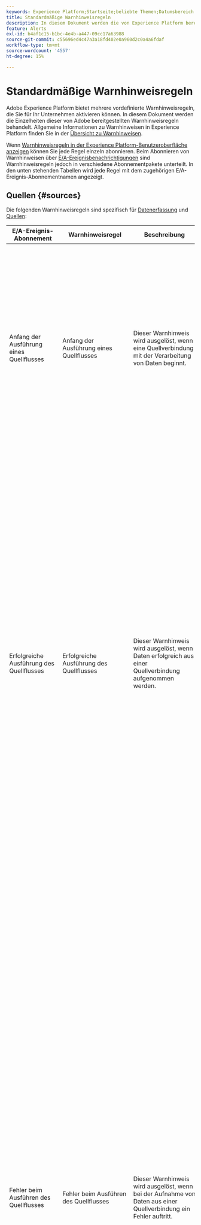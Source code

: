```yaml
---
keywords: Experience Platform;Startseite;beliebte Themen;Datumsbereich
title: Standardmäßige Warnhinweisregeln
description: In diesem Dokument werden die von Experience Platform bereitgestellten vordefinierten Warnhinweisregeln behandelt.
feature: Alerts
exl-id: b4af1c15-b1bc-4e4b-a447-09cc17a63988
source-git-commit: c55696ed4c47a3a18fd402e0a960d2c0a4a6fdaf
workflow-type: tm+mt
source-wordcount: '4557'
ht-degree: 15%

---
```


# Standardmäßige Warnhinweisregeln

Adobe Experience Platform bietet mehrere vordefinierte Warnhinweisregeln, die Sie für Ihr Unternehmen aktivieren können. In diesem Dokument werden die Einzelheiten dieser von Adobe bereitgestellten Warnhinweisregeln behandelt. Allgemeine Informationen zu Warnhinweisen in Experience Platform finden Sie in der [Übersicht zu Warnhinweisen](./overview.md).

Wenn [Warnhinweisregeln in der Experience Platform-Benutzeroberfläche anzeigen](./ui.md) können Sie jede Regel einzeln abonnieren. Beim Abonnieren von Warnhinweisen über [E/A-Ereignisbenachrichtigungen](./subscribe.md) sind Warnhinweisregeln jedoch in verschiedene Abonnementpakete unterteilt. In den unten stehenden Tabellen wird jede Regel mit dem zugehörigen E/A-Ereignis-Abonnementnamen angezeigt.

## Quellen {#sources}

Die folgenden Warnhinweisregeln sind spezifisch für [Datenerfassung](../../ingestion/home.md) und [Quellen](../../sources/home.md):

| E/A-Ereignis-Abonnement | Warnhinweisregel | Beschreibung | Schema-Payload |
| --- | --- | --- | --- |
| Anfang der Ausführung eines Quellflusses | Anfang der Ausführung eines Quellflusses | Dieser Warnhinweis wird ausgelöst, wenn eine Quellverbindung mit der Verarbeitung von Daten beginnt. | <pre>{<br>   „ID“: „66643b20-dc76-4b04-bacf-93bee162683c“,<br>   „createdAt“: 1693339079768,<br>   „updatedAt“: 1693339079768,<br>   „createdBy“: &quot;acme@AdobeID&quot;,<br>   „updatedBy“: &quot;acme@AdobeID&quot;,<br>   „createdClient“: „acme_client“,<br>   „updatedClient“: „acme_client“,<br>   „sandboxId“: „1bd86660-c5da-11e9-93d4-6d5fc3a66a8e“,<br>   „sandboxName“: „dev“,<br>   „imsOrgId“: &quot;5C1328435BF324E90A49402A@AdobeOrg&quot;,<br>   „flowId“: „dbc5c132-bc2a-4625-85c1-32bc2a262558“,<br>   „providerRefId“: „M-05222685-e2b7-4367-a5a2-db4d7acda43d-incremental-0:2d304546-3817-42a6-b836-1a85fee51987&quot;,<br>   „eTag“: &quot;\„0e0158eb-0000-0d00-0000-64ee4dc70000\&quot;&quot;,<br>   „Metriken“: {<br>      „statusSummary“: {<br>         „status“: „inProgress“<br>      }<br>   },<br>   „Aktivitäten“: [],<br>   „flowName“: „Verkaufsplan- weekly_plan.csv“<br>   „alertName“: „Start der Quellenflussausführung“<br>}</pre> |
| Erfolgreiche Ausführung des Quellflusses | Erfolgreiche Ausführung des Quellflusses | Dieser Warnhinweis wird ausgelöst, wenn Daten erfolgreich aus einer Quellverbindung aufgenommen werden. | <pre>{<br>   „id“: „e3b63e78-b9fb-4e58-bac6-b7497e7bde04“,<br>   „createdAt“: 1694474662038,<br>   „updatedAt“: 1694474985756,<br>   „createdBy“: &quot;acme@AdobeID&quot;,<br>   „updatedBy“: &quot;acme@AdobeID&quot;,<br>   „createdClient“: „acme_client“,<br>   „updatedClient“: „acme_client“,<br>   „sandboxId“: „1bd86660-c5da-11e9-93d4-6d5fc3a66a8e“,<br>   „sandboxName“: „mlb-enable“,<br>   „imsOrgId“: &quot;5C1328435BF324E90A49402A@AdobeOrg&quot;,<br>   „flowId“: „dbc5c132-bc2a-4625-85c1-32bc2a262558“,<br>   „providerRefId“: „M-cd9b4bbc-c1c6-4630-859e-49776afb483b-incremental-0:10f1f4bb-47cd-4093-a9af-95920cc11264&quot;,<br>   „eTag“: &quot;\„760000d9-0000-0200-0000-64ffa2e90000\&quot;&quot;<br>   „Metriken“: {<br>      „durationSummary“: {<br>         „startedAtUTC“: 1694474649498,<br>         „completedAtUTC“: 1694474676869<br>      },<br>      „sizeSummary“: {<br>         „inputBytes“: 0<br>      },<br>      „recordSummary“: {<br>         „inputRecordCount“: 0<br>      },<br>      „statusSummary“: {<br>         „status“: „success“<br>      }<br>   },<br>   „Aktivitäten“: [{<br>      „ID“: „4F008A00-3A04-11EB-ADC1-0242AC120002“,<br>      „name“: „Maria DB Copy Activity“,<br>      „updatedAtUTC“: 0,<br>      „durationSummary“: {<br>         „startedAtUTC“: 1694474649498,<br>         „completedAtUTC“: 1694474676869<br>      },<br>      „latencySummary“: {},<br>      „sizeSummary“: {<br>         „inputBytes“: 0<br>      },<br>      „recordSummary“: {<br>         „inputRecordCount“: 0<br>      },<br>      „fileSummary“: {},<br>      „statusSummary“: {<br>         „status“: „success“,<br>         „Erweiterungen“: {}<br>      }<br>   }],<br>   „flowName“: „Mitarbeiter - Stolz Maria DB“<br>}</pre> |
| Fehler beim Ausführen des Quellflusses | Fehler beim Ausführen des Quellflusses | Dieser Warnhinweis wird ausgelöst, wenn bei der Aufnahme von Daten aus einer Quellverbindung ein Fehler auftritt. | <pre>{<br>   „id“: „f0b809c5-603d-4d6e-9600-977cb2e277b4“,<br>   „createdAt“: 1693538438769,<br>   „updatedAt“: 1693539887893,<br>   „createdBy“: &quot;acme@AdobeID&quot;,<br>   „updatedBy“: &quot;acme@AdobeID&quot;,<br>   „createdClient“: „acme_client“,<br>   „updatedClient“: „acme_client“,<br>   „sandboxId“: „1bd86660-c5da-11e9-93d4-6d5fc3a66a8e“,<br>   „sandboxName“: „dev“,<br>   „imsOrgId“: &quot;5C1328435BF324E90A49402A@AdobeOrg&quot;,<br>   „flowId“: „dbc5c132-bc2a-4625-85c1-32bc2a262558“,<br>   „providerRefId“: „M-c0cb4b5b-367f-4946-a6cc-f7ccfe005b89-incremental-0:911c77de-7d0c-4d10-a3cb-26020efd1171&quot;,<br>   „eTag“: &quot;\„56010101-0000-1b00-0000-64f15e2f0000\&quot;&quot;<br>   „Metriken“: {<br>      „durationSummary“: {<br>         „startedAtUTC“: 1693538422921,<br>         „completedAtUTC“: 1693539869854<br>      },<br>      „recordSummary“: {<br>         „failedInfo“: [{<br>            „Code“: „2200“,<br>            „Nachricht“: „Ein Verbindungsversuch ist fehlgeschlagen, weil der verbundene Teilnehmer nach einer bestimmten Zeit nicht richtig reagierte, oder die Herstellung der Verbindung ist fehlgeschlagen, weil der verbundene Host nicht reagierte“<br>            }]<br>      },<br>      „statusSummary“: {<br>         „status“: „failed“,<br>         „errors“: [{<br>            „code“: „CONNECTOR-1001-500“,<br>            „message“: „Fehler beim Kopieren der Daten aus Source.“<br>         }],<br>         „activityRefs“: [„4f008a00-3a04-11eb-adc1-0242ac120002“]<br>      }<br>   },<br>   „Aktivitäten“: [{<br>      „ID“: „4F008A00-3A04-11EB-ADC1-0242AC120002“,<br>      „name“: „SFTP-Kopieraktivität“,<br>      „updatedAtUTC“: 0,<br>      „durationSummary“: {<br>         „startedAtUTC“: 1693538422921,<br>         „completedAtUTC“: 1693539869854<br>      },<br>      „latencySummary“: {},<br>      „sizeSummary“: {},<br>      „recordSummary“: {<br>         „failedInfo“: [{<br>            „Code“: „2200“,<br>            „Nachricht“: „Ein Verbindungsversuch ist fehlgeschlagen, weil der verbundene Teilnehmer nach einer bestimmten Zeit nicht richtig reagierte, oder die Herstellung der Verbindung ist fehlgeschlagen, weil der verbundene Host nicht reagierte“<br>         }]<br>      },<br>      „fileSummary“: {},<br>      „statusSummary“: {<br>         „status“: „failed“,<br>         „errors“: [{<br>            „code“: „CONNECTOR-1001-500“,<br>            „message“: „Fehler beim Kopieren der Daten aus Source&quot;<br>         }],<br>         „Erweiterungen“: {<br>            „errorDetail“: „ErrorCode=SftpNetworkIssue,&#39;Type=Microsoft.DataTransfer.Common.Shared.HybridDeliveryException,Message=Netzwerkanfrage beim Herstellen einer Verbindung mit dem SFTP-Server &#39;13.55.109.14&#39;, SocketErrorCode: &#39;TimedOut&#39;.,Source=Microsoft.DataTransfer.ClientLibrary.SftpConnector,&#39;&#39;Type=System.Net.Sockets.SocketException,Message=Ein Verbindungsversuch ist fehlgeschlagen, weil die verbundene Partei nach einer bestimmten Zeit nicht ordnungsgemäß reagiert hat, oder die hergestellte Verbindung ist fehlgeschlagen, weil der verbundene Host nicht response,Source=Renci.SSHnet,&#39;&quot;,<br>            „errors“: [{<br>               „Code“: „2200“,<br>               „Nachricht“: „Ein Verbindungsversuch ist fehlgeschlagen, weil der verbundene Teilnehmer nach einer bestimmten Zeit nicht richtig reagierte, oder die Herstellung der Verbindung ist fehlgeschlagen, weil der verbundene Host nicht reagierte“<br>            }]<br>         }<br>      }<br>   }],<br>   „flowName“: „Datenfluss - wx_medallia_export_combined.csv“<br>}</pre> |
| Verzögerung bei Flussausführung an der Quelle | Aufnahmeverzögerung | Dieser Warnhinweis wird ausgelöst, wenn die Verarbeitung eines Batch-Erfassungsablaufs länger als 150 Minuten dauert.<br><br>**HINWEIS:** Die Auswertung des Warnhinweises wird nach 10 Stunden beendet, auch wenn das Problem noch besteht. | <pre>{<br>   „id“: „c21ddbcc-cec2-4a63-9ddb-cccec2fa6360“,<br>   „status“: „FIRING“,<br>   „name“: „sources_flow_run_delay_e2e_va7_prod“,<br>   „message“: „Ausgelöst : von imsOrg - Verzögerungen bei der Ausführung von Quellflüssen2 Observability_e2e_test über 150 Minuten. Der aktuelle Wert ist 1 Minuten.“,<br>   „createdAt“: „2023-09-01T04:27:44.922Z“,<br>   „Schweregrad“: „Hoch“,<br>   „imsOrgId“: &quot;5C1328435BF324E90A49402A@AdobeOrg&quot;,<br>   „sandboxName“: „observability-01“,<br>   „sandboxId“: „1bd86660-c5da-11e9-93d4-6d5fc3a66a8e“,<br>   „value“: „1“,<br>   „url“: &quot;https://experience.adobe.com/#/@9C991D2E622D76190A495E39@AdobeOrg/sname:observability-01/platform/source/dataflows/de887077-5cf6-425f-9472-257168ad3c97/activity/test-f9d2a873-28c7-402d-891a-3f19dd6b4ad7“,<br>   „flowId“: „dbc5c132-bc2a-4625-85c1-32bc2a262558“,<br>   „flowRunId“: „test-f9d2a873-28c7-402d-891a-3f19dd6b4ad7“,<br>   header“: {<br>      „_adobeio“: {<br>         „imsOrgId“: &quot;5C1328435BF324E90A49402A@AdobeOrg&quot;,<br>         „providerMetadata“: „aep_observability_catalog_events“,<br>         „eventCode“: „source_flow_run_error“<br>      }<br>   }<br>}</pre> |
| Fehlerrate bei der Quellaufnahme überschritten | Aufnahmefehler | Dieser Warnhinweis wird Trigger, wenn das Verhältnis zwischen fehlgeschlagenen und allen Datensätzen einen Schwellenwert von 0,5 % überschreitet.<br><br>**HINWEIS:** Dieser Warnhinweis unterstützt sowohl die Batch- als auch die Streaming-Quellaufnahme. | <pre>{<br>   „ID“: „B391018E-ECCC-4906-9101-8ECCCB906A9“,<br>   „status“: „INACTIVE“,<br>   „name“: „sources_ingestion_error_rate_exceeded“,<br>   „Nachricht“: „Gelöst: Fehlerrate bei der Quellaufnahme überschritten ist über 1 %. Der aktuelle Wert beträgt 2 %.“,<br>   „createdAt“: „2023-09-01T00:46:54.661Z“,<br>   „resolvedAt“: „2023-09-01T04:31:54.661Z“,<br>   „Schweregrad“: „Hoch“,<br>   „imsOrgId“: &quot;5C1328435BF324E90A49402A@AdobeOrg&quot;,<br>   „sandboxName“: „prod“,<br>   „sandboxId“: „1bd86660-c5da-11e9-93d4-6d5fc3a66a8e“,<br>   „value“: „2“,<br>   „url“: &quot;https://experience.adobe.com/#/@777B575E55828EBB7F000101@AdobeOrg/sname:prod/platform/source/dataflows/4045eb32-95e2-4c54-a6b2-07209c43fff7/activity“,<br>   „flowId“: „dbc5c132-bc2a-4625-85c1-32bc2a262558“<br>}</pre> |
| Informationen zur Ausführung des Quellflusses | Streaming-Quellen abgeschlossen | Dieser Warnhinweis wird Trigger, wenn die Verarbeitung von Daten aus der Datenflussausführung einer Streaming-Quelle abgeschlossen ist. | <pre>{<br>   „ID“: „BEFCAC5b-51c8-4bce-92ae-d7b92fddad21“,<br>   „createdAt“: 1697579102733,<br>   „updatedAt“: 1697582278978,<br>   „createdBy“: &quot;acme@AdobeID&quot;,<br>   „updatedBy“: &quot;acme@AdobeID&quot;,<br>   „createdClient“: „acme_foundation_connectors“,<br>   „updatedClient“: „acme_foundation_connectors“,<br>   „sandboxId“: „1bd86660-c5da-11e9-93d4-6d5fc3a66a8e“,<br>   „sandboxName“: „prod“,<br>   „imsOrgId“: &quot;5C1328435BF324E90A49402A@AdobeOrg&quot;,<br>   „flowId“: „dbc5c132-bc2a-4625-85c1-32bc2a262558“,<br>   „providerRefId“: „1697576400000-1697580000000“,<br>   „providerRefId“: „1697576400000-1697580000000“,<br>   „eTag“: &quot;\„0e0158eb-0000-0d00-0000-64ee4dc70000\&quot;&quot;,<br>   „Metriken“: {<br>      „durationSummary“: {<br>         „startedAtUTC“: 1697576400000,<br>         „completedAtUTC“: 1697582277000<br>      },<br>      „LatencySummary“: {<br>         „minMS“: 1417,<br>         „maxMs“: 591304<br>      },<br>      „recordSummary“: {<br>         „inputRecordCount“: 10.<br>         „createdRecordCount“: 5,<br>         „failedRecordCount“: 0,<br>         „warningRecordCount“: 0,<br>         „ingestedRecordPercentage“: 50 <br>      },<br>      „statusSummary“: {<br>         „status“: „partialSuccess“<br>      }<br>   },<br>   „flowName“: „Streaming-Verbindung für Datensatz-ID 5dcb24b84d955318add54eb1“,<br>   „flowType“: „streaming“,<br>   „message“: „Streaming Sources flow run Streaming Connection for dataset id 5dcb24b84d955318add54eb1 which started at 2023-10-17 21:45:02 completed, with 5 records ingsed and ingrate is 50.“,<br>   „url“: &quot;https://experience-stage.adobe.com/@4E5F3EB95C746F890A49400A@AdobeOrg/sname:prod/platform/source/dataflows/10bebc5d-66c4-4382-bebc-5d66c4d38295/activity/bebcac5b-51c8-4bce-92ae-d7b92fddad21“<br>}</pre> |

{style="table-layout:auto"}

Wenn Sie den folgenden Warnhinweistyp bereits abonniert haben, erhalten Sie keine Warnhinweise mehr, da dieser Warnhinweis veraltet ist:

| E/A-Ereignis-Abonnement | Warnhinweisregel | Beschreibung |
| --- | --- | --- |
| Verzögerungen, Ausfälle und Fehler bei der Ausführung des Quellflusses | Mangelnde Aufnahme | Dieser Warnhinweis sendet Ihnen eine Nachricht, wenn die Aufnahme um mehr als sieben Stunden verzögert ist und keine Daten in Experience Platform aufgenommen werden. |

{style="table-layout:auto"}

## Identität {#identity}

Die folgenden Warnhinweisregeln sind spezifisch für [Identity Service](../../identity-service/home.md):

| E/A-Ereignis-Abonnement | Warnhinweisregel | Beschreibung | Schema-Payload |
| --- | --- | --- | --- |
| Anfang der Ausführung eines Identity Service-Flusses | Anfang der Ausführung eines Identity Service-Flusses | Dieser Warnhinweis wird ausgelöst, wenn ein Identity Service-Fluss mit der Verarbeitung von Daten beginnt. Anders ausgedrückt werden erfasste Daten vom Data Lake in den Identity Service geladen. | <pre>{<br>   „ID“: „3c41c35b-d11e-40f1-9566-a5e762c28b59“,<br>   „createdAt“: 1693592240366,<br>   „updatedAt“: 1693592240366,<br>   „createdBy“: &quot;acme@AdobeID&quot;,<br>   „updatedBy“: &quot;acme@AdobeID&quot;,<br>   „createdClient“: „acme_client“,<br>   „updatedClient“: „acme_client“,<br>   „sandboxId“: „1bd86660-c5da-11e9-93d4-6d5fc3a66a8e“,<br>   „sandboxName“: „prod“,<br>   „imsOrgId“: &quot;5C1328435BF324E90A49402A@AdobeOrg&quot;,<br>   „flowId“: „dbc5c132-bc2a-4625-85c1-32bc2a262558“,<br>   „providerRefId“: „64f22aaf0b0eba2866deff2a“,<br>   „eTag“: &quot;\„1a0059ab-0000-0a00-0000-64f22ab00000\&quot;&quot;,<br>   „Metriken“: {<br>      „statusSummary“: {<br>         „status“: „inProgress“<br>      }<br>   },<br>   „Aktivitäten“: [],<br>   „flowName“: „DataLake to Identity Service-Fluss“<br>}</pre> |
| Erfolgreiche Ausführung des Identity Service-Flusses | Erfolgreiche Ausführung des Identity Service-Flusses | Dieser Warnhinweis wird ausgelöst, wenn Daten erfolgreich aus dem Data Lake in den Identity Service geladen werden. | <pre>{<br>   „ID“: „1a1dd6ad-a033-4e1f-a5be-1fa2c2698ca4“,<br>   „createdAt“: 1694466196663,<br>   „updatedAt“: 1694467528023,<br>   „createdBy“: &quot;acme@AdobeID&quot;,<br>   „updatedBy“: &quot;acme@AdobeID&quot;,<br>   „createdClient“: „acme_client“,<br>   „updatedClient“: „acme_client“,<br>   „sandboxId“: „1bd86660-c5da-11e9-93d4-6d5fc3a66a8e“,<br>   „sandboxName“: „prod“,<br>   „imsOrgId“: &quot;5C1328435BF324E90A49402A@AdobeOrg&quot;,<br>   „flowId“: „dbc5c132-bc2a-4625-85c1-32bc2a262558“,<br>   „providerRefId“: „64ff8094a3c348289dc9a7a9“,<br>   „eTag“: &quot;\„110013a7-0000-1b00-0000-64ff85c80000\&quot;&quot;<br>   „Vorgänger“: [{<br>      „flowId“: „dbc5c132-bc2a-4625-85c1-32bc2a262558“,<br>      „flowRunId“: „e2af312c-6465-47d1-92bc-e21f26c4a8df“,<br>      „flowSpec“: {<br>         „ID“: „9753525b-82c7-4dce-8a9b-5ccfce2b9876“,<br>         „version“: „1.0“<br>      }<br>   }],<br>   „Metriken“: {<br>      „durationSummary“: {<br>         „startedAtUTC“: 1694466196065,<br>         „completedAtUTC“: 1694467520000<br>      },<br>      „recordSummary“: {<br>         „inputRecordCount“: 1,<br>         „createdRecordCount“: 0,<br>         „updatedRecordCount“: 1,<br>         „outputRecordCount“: 0,<br>         „skippedRecordCount“: 0,<br>         „failedRecordCount“: 0,<br>         „deletedRecordCount“: 0,<br>         „targetSummary“: [{<br>            „ID“: „4C4810E6-A595-4667-852A-BF75E1B02E8A“,<br>            „createdRecordCount“: 0,<br>            „outputRecordCount“: 0,<br>            „updatedRecordCount“: 1,<br>            „deletedRecordCount“: 0<br>         }, {<br>            „ID“: „4d5afd86-cb3a-459d-9c0b-81a0599d5a7d“,<br>            „createdRecordCount“: 0,<br>            „outputRecordCount“: 0,<br>            „updatedRecordCount“: 0<br>         }]<br>      },<br>      „statusSummary“: {<br>         „status“: „success“<br>      }<br>   },<br>   „Aktivitäten“: [{<br>      „ID“: „46382888-2F46-11EB-ADC1-0242AC120002“,<br>      „name“: „Identity Service-Batch-Aktivität“,<br>      „updatedAtUTC“: 0,<br>      „durationSummary“: {<br>         „startedAtUTC“: 1694466196065,<br>         „completedAtUTC“: 1694467520000<br>      },<br>      „latencySummary“: {},<br>      „sizeSummary“: {},<br>      „recordSummary“: {<br>         „inputRecordCount“: 1,<br>         „createdRecordCount“: 0,<br>         „updatedRecordCount“: 1,<br>         „outputRecordCount“: 0,<br>         „skippedRecordCount“: 0,<br>         „failedRecordCount“: 0,<br>         „deletedRecordCount“: 0<br>      },<br>      „fileSummary“: {},<br>      „statusSummary“: {<br>         „status“: „success“,<br>         „Erweiterungen“: {}<br>      }<br>   }],<br>   „flowName“: „DataLake to Identity Service-Fluss“<br>}</pre> |
| Verzögerungen, Fehler und Fehler bei der Identitätsaufnahme | Verzögerung bei der Ausführung des Identity Service-Flusses | Dieser Warnhinweis wird ausgelöst, wenn die Ausführung eines Identity Service-Flusses länger als 150 Minuten dauert.<br><br>**HINWEIS:** Die Auswertung des Warnhinweises wird nach 10 Stunden beendet, auch wenn das Problem noch besteht. | <pre>{<br>   „ID“: „CF60FAF1-EAE7-4D79-A0FA-F1EAE72D7974“,<br>   „status“: „INACTIVE“,<br>   „name“: „identity_service_batch_flow_run_delay“,<br>   „message“: „Resolved : Identity Service Flow Run Delay Datalake_to_Identity Service_Flow wird seit mehr als 150 Minuten verarbeitet. Der aktuelle Wert ist 514 Minuten.“,<br>   „createdAt“: „2023-09-01T17:21:08.867Z“,<br>   „resolvedAt“: „2023-09-01T18:48:08.867Z“,<br>   „Schweregrad“: „Hoch“,<br>   „imsOrgId“: &quot;5C1328435BF324E90A49402A@AdobeOrg&quot;,<br>   „sandboxName“: „telmore-prod“,<br>   „sandboxId“: „1bd86660-c5da-11e9-93d4-6d5fc3a66a8e“,<br>   „value“: „514“,<br>   „url“: &quot;https://experience.adobe.com/#/@0BD6E1CE5440F9CA0A4C98A5@AdobeOrg/sname:telmore-prod/platform/monitoring/dashboard?pageType=identity&flowId=dbc5c132-bc2a-4625-85c1-32bc2a262558&runId=389e37c6-e225-4a20-8049-674d201c28b9&us_redirect=true“,<br>   „flowId“: „dbc5c132-bc2a-4625-85c1-32bc2a262558“,<br>   „flowRunId“: „389e37c6-e225-4a20-8049-674d201c28b9“<br>}</pre> |
| Verzögerungen, Fehler und Fehler bei der Identitätsaufnahme | Fehler beim Ausführen des Identity Service-Flusses | Dieser Warnhinweis wird ausgelöst, wenn bei der Aufnahme von Daten in Identity Service ein Fehler auftritt.<br><br>**HINWEIS:** Die Auswertung des Warnhinweises wird nach 10 Stunden beendet, auch wenn das Problem noch besteht. |  |

{style="table-layout:auto"}

## Profil {#profile}

Die folgenden Warnhinweisregeln sind spezifisch für [Echtzeit-Kundenprofil](../../profile/home.md):

| E/A-Ereignis-Abonnement | Warnhinweisregel | Beschreibung | Payload-Schema |
| --- | --- | --- | --- |
| Anfang der Ausführung eines Profilflusses | Anfang der Ausführung eines Profilflusses | Dieser Warnhinweis wird ausgelöst, wenn mit der Verarbeitung von Daten durch einen Profilfluss begonnen wird. | <pre>{<br>   „ID“: „A2F085EC-61F9-4F2E-8814-60A8F64332BB“,<br>   „createdAt“: 1693950380140,<br>   „updatedAt“: 1693950380140,<br>   „createdBy“: &quot;acme@AdobeID&quot;,<br>   „updatedBy“: &quot;acme@AdobeID&quot;,<br>   „createdClient“: „acme_client“,<br>   „updatedClient“: „acme_client“,<br>   „sandboxId“: „1bd86660-c5da-11e9-93d4-6d5fc3a66a8e“,<br>   „sandboxName“: „acme sandbox“,<br>   „imsOrgId“: &quot;5C1328435BF324E90A49402A@AdobeOrg&quot;,<br>   „flowId“: „dbc5c132-bc2a-4625-85c1-32bc2a262558“,<br>   „providerRefId“: „64f7a1ab344c1728672d58a1“,<br>   „eTag“: &quot;\„000045a2-0000-0a00-0000-64f7a1ac0000\&quot;&quot;,<br>   „Metriken“: {<br>      „statusSummary“: {<br>         „status“: „inProgress“<br>      }<br>   },<br>   „Aktivitäten“: [],<br>   „flowName“: „DataLake to Profile Flow“<br>}</pre> |
| Erfolgreiche Ausführung des Profilflusses | Erfolgreiche Ausführung des Profilflusses | Dieser Warnhinweis wird ausgelöst, wenn Daten erfolgreich aus dem Data Lake in das Profil geladen wurden. | <pre>{<br>   „ID“: „8336A037-1D7C-42C9-959D-5EFC892A3C6D“,<br>   „createdAt“: 1693949680760,<br>   „updatedAt“: 1693951257493,<br>   „createdBy“: &quot;acme@AdobeID&quot;,<br>   „updatedBy“: &quot;acme@AdobeID&quot;,<br>   „createdClient“: „acme_client“,<br>   „updatedClient“: „acme_client“,<br>   „sandboxId“: „1bd86660-c5da-11e9-93d4-6d5fc3a66a8e“,<br>   „sandboxName“: „prod“,<br>   „imsOrgId“: &quot;5C1328435BF324E90A49402A@AdobeOrg&quot;,<br>   „flowId“: „dbc5c132-bc2a-4625-85c1-32bc2a262558“,<br>   „providerRefId“: „64f79ef0badb1428d3508035“,<br>   „eTag“: &quot;\„BC00DA87-0000-0200-0000-64F7A5190000\&quot;&quot;,<br>   „Vorgänger“: [{<br>      „flowId“: „dbc5c132-bc2a-4625-85c1-32bc2a262558“,<br>      „flowRunId“: „94b2828e-17b6-416b-a645-0025c08d45c5“,<br>      „flowSpec“: {<br>         „ID“: „9753525b-82c7-4dce-8a9b-5ccfce2b9876“,<br>         „version“: „1.0“<br>      }<br>   }],<br>   „Metriken“: {<br>      „durationSummary“: {<br>         „startedAtUTC“: 1693949680540,<br>         „completedAtUTC“: 1693951233209<br>      },<br>      „recordSummary“: {<br>         „inputRecordCount“: 130.<br>         „createdRecordCount“: 130,<br>         „updatedRecordCount“: 0,<br>         „outputRecordCount“: 130 <br>      },<br>      „statusSummary“: {<br>         „status“: „success“<br>      }<br>   },<br>   „Aktivitäten“: [{<br>      „id“: „08e3217c-2f46-11eb-adc1-0242ac120002“,<br>      „name“: „Profil-Batch-Aktivität“,<br>      „updatedAtUTC“: 0,<br>      „durationSummary“: {<br>         „startedAtUTC“: 1693949680540,<br>         „completedAtUTC“: 1693951233209<br>      },<br>      „latencySummary“: {},<br>      „sizeSummary“: {},<br>      „recordSummary“: {<br>         „inputRecordCount“: 130.<br>         „createdRecordCount“: 130,<br>         „updatedRecordCount“: 0,<br>         „outputRecordCount“: 130 <br>      },<br>      „fileSummary“: {},<br>      „statusSummary“: {<br>         „status“: „success“,<br>         „Erweiterungen“: {}<br>      }<br>   }],<br>   „flowName“: „DataLake to Profile Flow“<br>}</pre> |
| Verzögerung bei der Ausführung eines Profilflusses | Verzögerung bei der Ausführung eines Profilflusses | Dieser Warnhinweis wird ausgelöst, wenn das Laden von Daten aus dem Data Lake in das Profil länger als 150 Minuten dauert.<br><br>**HINWEIS:** Die Auswertung des Warnhinweises wird nach 10 Stunden beendet, auch wenn das Problem noch besteht. | <pre>{<br>   „ID“: „00CF4244-BEF0-4E36-8F42-44BEF02E3659“,<br>   „status“: „FIRING“,<br>   „name“: „profile_batch_flow_run_delay“,<br>   „message“: „Ausgelöst : Verzögerung der Profilflussausführung DataLake_to_Profile_Flow wird seit mehr als 150 Minuten verarbeitet. Der aktuelle Wert ist 152 Minuten.“,<br>   „createdAt“: „2023-09-05T23:59:38.867Z“,<br>   „Schweregrad“: „Hoch“,<br>   „imsOrgId“: &quot;5C1328435BF324E90A49402A@AdobeOrg&quot;,<br>   „sandboxName“: „acme sandbox“,<br>   „sandboxId“: „1bd86660-c5da-11e9-93d4-6d5fc3a66a8e“,<br>   „value“: „152“,<br>   „url“: &quot;https://experience.adobe.com/#/@02251C795D6036FF0A495EF7@AdobeOrg/sname:acme sandbox/platform/monitoring/dashboard?pageType=profile&amp;flowId=dbc5c132-bc2a-4625-85c1-32bc2a262558&amp;runId=ed32fbbe-a73c-4a0b-8685-01369c8dedf5&amp;us_redirect=true“,<br>   „flowId“: „dbc5c132-bc2a-4625-85c1-32bc2a262558“,<br>   „flowRunId“: „ed32fbbe-a73c-4a0b-8685-01369c8dedf5“<br>}</pre> |
| Fehler beim Ausführen des Profilflusses | Fehler beim Ausführen des Profilflusses | Dieser Warnhinweis wird ausgelöst, wenn bei der Aufnahme von Daten in das Profil ein Fehler auftritt. | <pre>{<br>   <br>   „ID“: „36A796E5-4E8E-4354-A356-0E43D1E7B2E9“,<br>   „createdAt“: 1694521355684,<br>   „updatedAt“: 1694529448617,<br>   „createdBy“: &quot;acme@AdobeID&quot;,<br>   „updatedBy“: &quot;acme@AdobeID&quot;,<br>   „createdClient“: „acme_client“,<br>   „updatedClient“: „acme_client“,<br>   „sandboxId“: „1bd86660-c5da-11e9-93d4-6d5fc3a66a8e“,<br>   „sandboxName“: „prod“,<br>   „imsOrgId“: &quot;5C1328435BF324E90A49402A@AdobeOrg&quot;,<br>   „flowId“: „dbc5c132-bc2a-4625-85c1-32bc2a262558“,<br>   „providerRefId“: „6500580b971bf828d4f8d078“,<br>   „eTag“: &quot;\„01001034-0000-0d00-0000-650077a80000\&quot;&quot;<br>   „Vorgänger“: [{<br>      „flowId“: „dbc5c132-bc2a-4625-85c1-32bc2a262558“,<br>      „flowRunId“: „93c6e812-434d-4f62-97c8-b45a77fe1f02“,<br>      „flowSpec“: {<br>         „ID“: „9753525b-82c7-4dce-8a9b-5ccfce2b9876“,<br>         „version“: „1.0“<br>      }<br>   }],<br>   „Metriken“: {<br>      „durationSummary“: {<br>         „startedAtUTC“: 1694521355504,<br>         „completedAtUTC“: 1694529442409<br>      },<br>      „statusSummary“: {<br>         „status“: „failed“,<br>         „errors“: [{<br>            „code“: „UPINGT-007002-500“,<br>            „message“: „Es gab einen Fehler, bei dem der Aufnahmevorgang für den Profil-Batch fehlgeschlagen ist. Bitte kontaktieren Sie den Profil-Support.“<br>         }],<br>         „activityRefs“: [„08e3217c-2f46-11eb-adc1-0242ac120002“]<br>      }<br>   },<br>   „Aktivitäten“: [{<br>      „id“: „08e3217c-2f46-11eb-adc1-0242ac120002“,<br>      „name“: „Profil-Batch-Aktivität“,<br>      „updatedAtUTC“: 0,<br>      „durationSummary“: {<br>         „startedAtUTC“: 1694521355504,<br>         „completedAtUTC“: 1694529442409<br>      },<br>      „latencySummary“: {},<br>      „sizeSummary“: {},<br>      „recordSummary“: {},<br>      „fileSummary“: {},<br>      „statusSummary“: {<br>         „status“: „failed“,<br>         „errors“: [{<br>            „code“: „UPINGT-007002-500“,<br>            „message“: „Es gab einen Fehler, bei dem der Aufnahmevorgang für den Profil-Batch fehlgeschlagen ist. Bitte kontaktieren Sie den Profil-Support.“<br>         }],<br>         „Erweiterungen“: {<br>            „errors“: [{<br>               „code“: „UPINGT-007012-400“,<br>               „message“: „Invalid ECID“<br>            }]<br>         }<br>      }<br>   }],<br>   „flowName“: „DataLake to Profile Flow“<br>}</pre> |

{style="table-layout:auto"}

## Segmentierung {#segmentation}

Die folgenden Warnhinweisregeln sind spezifisch für den [Segmentierungs-Service](../../segmentation/home.md):

| E/A-Ereignis-Abonnement | Warnhinweisregel | Beschreibung | Payload-Schema |
| --- | --- | --- | --- |
| Start des Segmentvorgangs | Start des Segmentvorgangs | Dieser Warnhinweis wird ausgelöst, wenn ein Vorgang zur Segmentauswertung mit der Verarbeitung von Daten beginnt. | <pre>{<br>   „ID“: „C29A3EF9-88FB-4B4D-AAC4-70A9CC145DAA“,<br>   „createdAt“: 1693961877584,<br>   „updatedAt“: 1693961877584,<br>   „createdBy“: &quot;acme@AdobeID&quot;,<br>   „updatedBy“: &quot;acme@AdobeID&quot;,<br>   „createdClient“: „acme-adapter“,<br>   „updatedClient“: „acme-adapter“,<br>   „sandboxId“: „1bd86660-c5da-11e9-93d4-6d5fc3a66a8e“,<br>   „sandboxName“: „prod“,<br>   „imsOrgId“: &quot;5C1328435BF324E90A49402A@AdobeOrg&quot;,<br>   „flowId“: „dbc5c132-bc2a-4625-85c1-32bc2a262558“,<br>   „providerRefId“: „bf65315e-01e9-47c0-822e-06ad1acebf66“,<br>   „eTag“: &quot;\„90016d41-0000-0200-0000-64f7ce950000\&quot;&quot;<br>   „Metriken“: {<br>      „statusSummary“: {<br>         „status“: „inProgress“<br>      }<br>   },<br>   „Aktivitäten“: [],<br>   „flowName“: „Fluss der Profilsegmentierung“<br>}</pre> |
| Erfolgreicher Vorgang zur Segmentauswertung | Erfolgreicher Vorgang zur Segmentauswertung | Dieser Warnhinweis wird ausgelöst, wenn ein Vorgang zur Segmentauswertung erfolgreich abgeschlossen wurde. | <pre>{<br>   „ID“: „62180eb7-11ce-4b47-81d8-47db31e362c2“,<br>   „createdAt“: 1694470184129,<br>   „updatedAt“: 1694470545011,<br>   „createdBy“: &quot;acme@AdobeID&quot;,<br>   „updatedBy“: &quot;acme@AdobeID&quot;,<br>   „createdClient“: „acme-adapter“,<br>   „updatedClient“: „acme_client“,<br>   „sandboxId“: „1bd86660-c5da-11e9-93d4-6d5fc3a66a8e“,<br>   „sandboxName“: „prod“,<br>   „imsOrgId“: &quot;5C1328435BF324E90A49402A@AdobeOrg&quot;,<br>   „flowId“: „dbc5c132-bc2a-4625-85c1-32bc2a262558“,<br>   „providerRefId“: „636fbb89-4b51-463c-a6e0-5e9fd6c52acd“,<br>   „eTag“: &quot;\„36008246-0000-0200-0000-64ff91910000\&quot;&quot;,<br>   „Metriken“: {<br>      „durationSummary“: {<br>         „startedAtUTC“: 1694470145137,<br>         „completedAtUTC“: 1694470524000<br>      },<br>      „recordSummary“: {<br>         „inputRecordCount“: 22828,<br>         „createdRecordCount“: 2,<br>         „outputRecordCount“: 2,<br>         „targetSummary“: [{<br>            „id“: „9d3e1be0-fb83-4b6b-ad90-545b2b5768df“,<br>            „createdRecordCount“: 2,<br>            „outputRecordCount“: 2,<br>            „entitySummary“: [{<br>               „id“: „segment:89d301a8-bba4-44b5-beda-747cea891160&quot;,<br>               „createdRecordCount“: 2,<br>               „outputRecordCount“: 2 <br>            }]<br>         }]<br>      },<br>      „statusSummary“: {<br>         „status“: „success“<br>      }<br>   },<br>   „Aktivitäten“: [{<br>      „ID“: „3C8E49BC-27A6-11EC-9621-0242AC130002“,<br>      „name“: „Profile Batch Segmentation Activity“,<br>      „updatedAtUTC“: 0,<br>      „durationSummary“: {<br>         „startedAtUTC“: 1694470145137,<br>         „completedAtUTC“: 1694470524000<br>      },<br>      „latencySummary“: {},<br>      „sizeSummary“: {},<br>      „recordSummary“: {<br>         „inputRecordCount“: 22828,<br>         „createdRecordCount“: 2,<br>         „outputRecordCount“: 2 <br>      },<br>      „fileSummary“: {},<br>      „statusSummary“: {<br>         „status“: „success“,<br>         „Erweiterungen“: {}<br>      }<br>   }],<br>   „flowName“: „Fluss der Profilsegmentierung“<br>}</pre> |
| Verzögerung bei Segmentvorgängen | Verzögerung bei Segmentvorgängen | Dieser Warnhinweis tritt Trigger auf, wenn der Abschluss eines Segmentauswertungsauftrags länger als 150 Minuten dauert. <br> einer der folgenden Status wird angezeigt: <br>- AUSLÖSUNG - Die Bedingung für den Fehler oder die Verzögerung wurde erfüllt (betrachten Sie sie als AKTIV). <br>- INAKTIV - Die Bedingung wurde nicht erfüllt oder nicht aufgelöst (betrachten Sie sie als „AUFGELÖST„).<br><br>**HINWEIS:** Die Auswertung des Warnhinweises wird nach 10 Stunden beendet, auch wenn das Problem noch besteht. | <pre>{<br>   „ID“: „3b71ea7-75cb-4b33-b1ee-a775cb4b33d6“,<br>   „status“: „FIRING“,<br>   „name“: „profile_export_flow_run_delay“,<br>   „message“: „Ausgelöst : Segmentexportverzögerung Profil_Export_flow wird seit mehr als 150 Minuten verarbeitet. Der aktuelle Wert ist 152 Minuten.“,<br>   „createdAt“: „2023-09-11T21:57:24.661Z“,<br>   „Schweregrad“: „Hoch“,<br>   „imsOrgId“: &quot;5C1328435BF324E90A49402A@AdobeOrg&quot;,<br>   „sandboxName“: „prod“,<br>   „sandboxId“: „1bd86660-c5da-11e9-93d4-6d5fc3a66a8e“,<br>   „value“: „152“,<br>   „url“: &quot;https://experience.adobe.com/#/@F6421253512D2C100A490D45@AdobeOrg/sname:prod/platform/segment/overview“,<br>   „flowId“: „dbc5c132-bc2a-4625-85c1-32bc2a262558“,<br>   „flowRunId“: „1d69e4ba-3940-44b8-b72b-9a85448a0086“<br>}</pre> |
| Fehler beim Segmentvorgang | Fehler beim Segmentvorgang | Dieser Warnhinweis wird ausgelöst, wenn ein Vorgang zur Segmentauswertung zu einem Fehler führt. | <pre>{<br>   „ID“: „9236cc45-5bcc-4f5b-99d7-455bdaaf27b3“,<br>   „createdAt“: 1694524506427,<br>   „updatedAt“: 1694525578672,<br>   „createdBy“: &quot;acme@AdobeID&quot;,<br>   „updatedBy“: &quot;acme@AdobeID&quot;,<br>   „createdClient“: „acme-adapter“,<br>   „updatedClient“: „acme_client“,<br>   „sandboxId“: „1bd86660-c5da-11e9-93d4-6d5fc3a66a8e“,<br>   „sandboxName“: „prod“,<br>   „imsOrgId“: &quot;5C1328435BF324E90A49402A@AdobeOrg&quot;,<br>   „flowId“: „dbc5c132-bc2a-4625-85c1-32bc2a262558“,<br>   „providerRefId“: „3baac7f5-5adb-491c-8320-84dd00c0963f“,<br>   „eTag“: &quot;\„82008a80-0000-0200-0000-6500688a0000\&quot;&quot;,<br>   „Metriken“: {<br>      „durationSummary“: {<br>         „startedAtUTC“: 1694524502044,<br>         „completedAtUTC“: 1694525571000<br>      },<br>      „statusSummary“: {<br>         „status“: „failed“,<br>         „errors“: [{<br>            „code“: „Unbekannter Fehler-Code“,<br>            „message“: „Fehler bei der Segmentauswertung“<br>         }],<br>         „activityRefs“: [„3c8e49bc-27a6-11ec-9621-0242ac130002“]<br>      }<br>   },<br>   „Aktivitäten“: [{<br>      „ID“: „3C8E49BC-27A6-11EC-9621-0242AC130002“,<br>      „name“: „Profile Batch Segmentation Activity“,<br>      „updatedAtUTC“: 0,<br>      „durationSummary“: {<br>         „startedAtUTC“: 1694524502044,<br>         „completedAtUTC“: 1694525571000<br>      },<br>      „latencySummary“: {},<br>      „sizeSummary“: {},<br>      „recordSummary“: {},<br>      „fileSummary“: {},<br>      „statusSummary“: {<br>         „status“: „failed“,<br>         „errors“: [{<br>            „code“: „Unbekannter Fehler-Code“,<br>            „message“: „Fehler bei der Segmentauswertung“<br>         }],<br>         „Erweiterungen“: {}<br>      }<br>   }],<br>   „flowName“: „Fluss der Profilsegmentierung“<br>}</pre> |
| Segmentdefinition deaktiviert | Segmentdefinition deaktiviert | Dieser Warnhinweis wird ausgelöst, wenn eine Segmentdefinition aufgrund eines internen Fehlers deaktiviert ist. Dadurch wird automatisch ein Fehlerbericht für ein Adobe-Entwicklungsteam ausgelöst, um das Problem zu untersuchen. Dieser Warnhinweis dient nur zur Information und erfordert keine Aktion von Ihnen. |  |

{style="table-layout:auto"}

## Ziele {#destinations}

Die folgenden Warnhinweisregeln sind spezifisch für [Ziele](../../destinations/home.md):

| E/A-Ereignis-Abonnement | Warnhinweisregel | Beschreibung | Payload-Schema |
| --- | --- | --- | --- |
| Start der Ausführung des Zielflusses | Start der Ausführung des Zielflusses | Dieser Warnhinweis wird ausgelöst, wenn ein Zielfluss mit der Aktivierung eines Segments beginnt. | <pre>{<br>   „ID“: „4950662c-aa5f-42ec-9258-d2782b02326e“,<br>   „createdAt“: 1694471779205,<br>   „updatedAt“: 1694471779205,<br>   „createdBy“: &quot;acme@AdobeID&quot;,<br>   „updatedBy“: &quot;acme@AdobeID&quot;,<br>   „createdClient“: „AepActivationService“,<br>   „updatedClient“: „AepActivationService“,<br>   „sandboxId“: „1bd86660-c5da-11e9-93d4-6d5fc3a66a8e“,<br>   „sandboxName“: „acme sandbox“,<br>   „imsOrgId“: &quot;5C1328435BF324E90A49402A@AdobeOrg&quot;,<br>   „flowId“: „dbc5c132-bc2a-4625-85c1-32bc2a262558“,<br>   „providerRefId“: „segment:615545c0-8902-4f28-b4c2-4d89bd788b93&quot;,<br>   „eTag“: &quot;\„2100c958-0000-0a00-0000-64ff96630000\&quot;&quot;<br>   „Metriken“: {<br>      „statusSummary“: {<br>         „status“: „inProgress“<br>      }<br>   },<br>   „Aktivitäten“: [],<br>   „flowName“: „consent-e2e-azure-blob-destination“<br>}</pre> |
| Erfolgreiche Ausführung des Zielflusses | Erfolgreiche Ausführung des Zielflusses | Dieser Warnhinweis wird ausgelöst, wenn ein Segment erfolgreich für ein Ziel aktiviert wurde. | <pre>{<br>   &quot;id&quot;: &quot;980c20c2-5eb3-4ecd-859b-20205f62bc60&quot;,<br>   &quot;createdAt&quot;: 1694472975816,<br>   &quot;updatedAt&quot;: 1694473015605,<br>   &quot;createdBy&quot;: &quot;acme@AdobeID&quot;,<br>   &quot;updatedBy&quot;: &quot;acme@AdobeID&quot;,<br>   &quot;createdClient&quot;: &quot;AepActivationService&quot;,<br>   &quot;updatedClient&quot;: &quot;acme_client&quot;,<br>   &quot;sandboxId&quot;: &quot;1bd86660-c5da-11e9-93d4-6d5fc3a66a8e&quot;,<br>   &quot;sandboxName&quot;: &quot;acme sandbox&quot;,<br>   &quot;imsOrgId&quot;: &quot;5C1328435BF324E90A49402A@AdobeOrg&quot;,<br>   &quot;flowId&quot;: &quot;dbc5c132-bc2a-4625-85c1-32bc2a262558&quot;,<br>   &quot;providerRefId&quot;: &quot;a412d8709fc3ea6f8b965756bf55fe30&quot;,<br>   &quot;etag&quot;: &quot;\&quot;2100086b-0000-0a00-0000-64ff9b370000\&quot;&quot;,<br>   &quot;metrics&quot;: {<br>      &quot;durationSummary&quot;: {<br>         &quot;startedAtUTC&quot;: 1694472998780,<br>         &quot;completedAtUTC&quot;: 1694473011909<br>      },<br>      &quot;sizeSummary&quot;: {<br>         &quot;inputBytes&quot;: 666,<br>         &quot;outputBytes&quot;: 666<br>      },<br>      &quot;recordSummary&quot;: {<br>         &quot;inputRecordCount&quot;: 8,<br>         &quot;createdRecordCount&quot;: 8,<br>         &quot;outputRecordCount&quot;: 8,<br>         &quot;skippedRecordCount&quot;: 0,<br>         &quot;sourceSummaries&quot;: [{<br>            &quot;id&quot;: &quot;4a378505-7aa5-4da1-821c-87a1fb6e79f1&quot;,<br>            &quot;inputRecordCount&quot;: 8,<br>            &quot;skippedRecordCount&quot;: 0,<br>            &quot;entitySummaries&quot;: [{<br>               &quot;id&quot;: &quot;segment:6eb2a673-faff-400f-9463-df8a90c28666&quot;,<br>               &quot;inputRecordCount&quot;: 8,<br>               &quot;skippedRecordCount&quot;: 0<br>            }]<br>         }],<br>         &quot;targetSummaries&quot;: [{<br>            &quot;id&quot;: &quot;e0b9f225-65cd-4db7-ae4f-cdc152c35eea&quot;,<br>            &quot;createdRecordCount&quot;: 8,<br>            &quot;outputRecordCount&quot;: 8,<br>            &quot;entitySummaries&quot;: [{<br>               &quot;id&quot;: &quot;segment:6eb2a673-faff-400f-9463-df8a90c28666&quot;,<br>               &quot;createdRecordCount&quot;: 8,<br>               &quot;outputRecordCount&quot;: 8<br>            }]<br>         }]<br>      },<br>      &quot;fileSummary&quot;: {<br>         &quot;inputFileCount&quot;: 1,<br>         &quot;outputFileCount&quot;: 1<br>      },<br>      &quot;statusSummary&quot;: {<br>         &quot;status&quot;: &quot;success&quot;<br>      }<br>   },<br>   &quot;activities&quot;: [{<br>      &quot;id&quot;: &quot;c4f238e3-7334-4933-8b56-64d7ea43ea54&quot;,<br>      &quot;name&quot;: &quot;Activation Batch XdmProcessor Activity&quot;,<br>      &quot;updatedAtUTC&quot;: 0,<br>      &quot;durationSummary&quot;: {<br>         &quot;startedAtUTC&quot;: 1694472998780,<br>         &quot;completedAtUTC&quot;: 1694472998843<br>      },<br>      &quot;latencySummary&quot;: {},<br>      &quot;sizeSummary&quot;: {<br>         &quot;inputBytes&quot;: 666,<br>         &quot;outputBytes&quot;: 666<br>      },<br>      &quot;recordSummary&quot;: {<br>         &quot;inputRecordCount&quot;: 8,<br>         &quot;createdRecordCount&quot;: 8,<br>         &quot;outputRecordCount&quot;: 8,<br>         &quot;skippedRecordCount&quot;: 0<br>      },<br>      &quot;fileSummary&quot;: {<br>         &quot;inputFileCount&quot;: 1,<br>         &quot;outputFileCount&quot;: 1<br>      },<br>      &quot;statusSummary&quot;: {<br>         &quot;status&quot;: &quot;success&quot;,<br>         &quot;extensions&quot;: {<br>            &quot;incremental.endCheckpoint&quot;: &quot;&quot;,<br>            &quot;full.incremental.batchId&quot;: &quot;&quot;,<br>            &quot;incremental.datasetId&quot;: &quot;&quot;,<br>            &quot;incremental.startCheckpoint&quot;: &quot;&quot;,<br>            &quot;full.snapshot.batchId&quot;: &quot;&quot;,<br>            &quot;full.incremental.datasetId&quot;: &quot;&quot;,<br>            &quot;full.snapshot.datasetId&quot;: &quot;&quot;<br>         }<br>      }<br>   }, {<br>      &quot;id&quot;: &quot;51d82b36-6b8f-11eb-9439-0242ac130002&quot;,<br>      &quot;name&quot;: &quot;Activation Batch Publisher Activity&quot;,<br>      &quot;updatedAtUTC&quot;: 0,<br>      &quot;durationSummary&quot;: {<br>         &quot;startedAtUTC&quot;: 1694473006829,<br>         &quot;completedAtUTC&quot;: 1694473011909<br>      },<br>      &quot;latencySummary&quot;: {},<br>      &quot;sizeSummary&quot;: {<br>         &quot;outputBytes&quot;: 666<br>      },<br>      &quot;recordSummary&quot;: {<br>         &quot;inputRecordCount&quot;: 8,<br>         &quot;createdRecordCount&quot;: 8,<br>         &quot;outputRecordCount&quot;: 8,<br>         &quot;skippedRecordCount&quot;: 0<br>      },<br>      &quot;fileSummary&quot;: {<br>         &quot;outputFileCount&quot;: 1<br>      },<br>      &quot;statusSummary&quot;: {<br>         &quot;status&quot;: &quot;success&quot;,<br>         &quot;extensions&quot;: {}<br>      }<br>   }],<br>   &quot;flowName&quot;: &quot;consent-e2e-azure-blob-destination&quot;<br>}</pre> |
| Verzögerung bei der Ausführung des Zielflusses | Verzögerung bei der Ausführung des Zielflusses | Dieser Warnhinweis wird ausgelöst, wenn die Aktivierung eines Segments durch einen Zielfluss länger als 300 Minuten in Anspruch nimmt.<br><br>**HINWEIS:** Die Auswertung des Warnhinweises wird nach 10 Stunden beendet, auch wenn das Problem noch besteht. | <pre>{<br>   „id“: „47e555d4-bd39-4880-a555-d4bd39688079“,<br>   „status“: „FIRING“,<br>   „name“: „destinations_flow_run_delay“,<br>   „message“: „Ausgelöst : Die Verzögerung bei der Ausführung des Zielflusses, ACCV8_Close_Loop_High_Churn, wird seit mehr als 300 Minuten verarbeitet. Der aktuelle Wert ist 301 Minuten.“,<br>   „createdAt“: „2023-09-12T18:41:54.661Z“,<br>   „Schweregrad“: „Hoch“,<br>   „imsOrgId“: &quot;5C1328435BF324E90A49402A@AdobeOrg&quot;,<br>   „sandboxName“: „tmo-prod“,<br>   „sandboxId“: „1bd86660-c5da-11e9-93d4-6d5fc3a66a8e“,<br>   „value“: „301“,<br>   „url“: &quot;https://experience.adobe.com/#/@1358406C534BC94D0A490D4D@AdobeOrg/sname:tmo-prod/platform/monitoring/dashboard?pageType=destination&flowId=dbc5c132-bc2a-4625-85c1-32bc2a262558&runId=3a4c7446-db90-4dc2-ba74-29bc76a11c84&us_redirect=true“,<br>   „flowId“: „dbc5c132-bc2a-4625-85c1-32bc2a262558“,<br>   „flowRunId“: „3a4c7446-db90-4dc2-ba74-29bc76a11c84“<br>}</pre> |
| Fehler beim Ausführen des Zielflusses | Fehler beim Ausführen des Zielflusses | Dieser Warnhinweis wird ausgelöst, wenn beim Aktivieren eines Segments für ein Ziel ein Fehler auftritt. | <pre>{<br>   „ID“: „3408c0ed-15f4-47d4-bf10-d81b78e964f1“,<br>   „createdAt“: 1694473456702,<br>   „updatedAt“: 1694473477107,<br>   „createdBy“: &quot;acme@AdobeID&quot;,<br>   „updatedBy“: &quot;acme@AdobeID&quot;,<br>   „createdClient“: „aep_activation_batch“,<br>   „updatedClient“: „acme_client“,<br>   „sandboxId“: „1bd86660-c5da-11e9-93d4-6d5fc3a66a8e“,<br>   „sandboxName“: „dev“,<br>   „imsOrgId“: &quot;5C1328435BF324E90A49402A@AdobeOrg&quot;,<br>   „flowId“: „dbc5c132-bc2a-4625-85c1-32bc2a262558“,<br>   „providerRefId“: „fa4a13d08f04b07e0bc826035886e137“,<br>   „eTag“: &quot;\„2e00cc31-0000-0d00-0000-64ff9d050000\&quot;&quot;<br>   „Metriken“: {<br>      „durationSummary“: {<br>         „startedAtUTC“: 1694473459275,<br>         „completedAtUTC“: 1694473459282<br>      },<br>      „recordSummary“: {<br>         „sourceSummary“: [{<br>            „id“: „4b9cf91a-5b57-4178-948a-a0286fcb84b3“,<br>            „inputRecordCount“: 0,<br>            „skippedRecordCount“: 0,<br>            „entitySummary“: [{<br>               „id“: „dataset:5e55b556c2ae4418a8446037&quot;,<br>               „inputRecordCount“: 0,<br>               „skippedRecordCount“: 0<br>            }]<br>         }],<br>         „failedInfo“: [{<br>            „Code“: „ACTBTC-1105-400“,<br>            „message“: „Es ist ein plattforminterner Fehler aufgetreten. Der Datensatz kann nicht für den Datenexport mit den Parametern flowId=dbc5c132-bc2a-4625-85c1-32bc2a262558 datasetId=5e55b556c2ae4418a8446037 abgerufen werden. Der inkrementelle Datensatz mit der ID 5e55b556c2ae4418a8446037 wurde nicht gefunden. Überprüfen Sie, ob der Datensatz vorhanden ist, und wenden Sie sich an den Support, wenn das Problem weiterhin besteht.“<br>         }]<br>      },<br>      „statusSummary“: {<br>         „status“: „failed“,<br>         „errors“: [{<br>            „Code“: „ACTBTC-1105-400“,<br>            „message“: „Es ist ein plattforminterner Fehler aufgetreten. Der Datensatz kann nicht für den Datenexport mit den Parametern flowId=dbc5c132-bc2a-4625-85c1-32bc2a262558 datasetId=5e55b556c2ae4418a8446037 abgerufen werden. Der inkrementelle Datensatz mit der ID 5e55b556c2ae4418a8446037 wurde nicht gefunden. Überprüfen Sie, ob der Datensatz vorhanden ist, und wenden Sie sich an den Support, wenn das Problem weiterhin besteht.“<br>         }],<br>         „activityRefs“: [„c4f238e3-7334-4933-8b56-64d7ea43ea54“]<br>      }<br>   },<br>   „Aktivitäten“: [{<br>      „ID“: „C4F238E3-7334-4933-8B56-64D7EA43EA54“,<br>      „name“: „Activation Batch XDMProcessor Activity“,<br>      „updatedAtUTC“: 0,<br>      „durationSummary“: {<br>         „startedAtUTC“: 1694473459275,<br>         „completedAtUTC“: 1694473459282<br>      },<br>      „latencySummary“: {},<br>      „sizeSummary“: {},<br>      „recordSummary“: {<br>         „failedInfo“: [{<br>            „Code“: „ACTBTC-1105-400“,<br>            „message“: „Es ist ein plattforminterner Fehler aufgetreten. Der Datensatz kann nicht für den Datenexport mit den Parametern flowId=dbc5c132-bc2a-4625-85c1-32bc2a262558 datasetId=5e55b556c2ae4418a8446037 abgerufen werden. Der inkrementelle Datensatz mit der ID 5e55b556c2ae4418a8446037 wurde nicht gefunden. Überprüfen Sie, ob der Datensatz vorhanden ist, und wenden Sie sich an den Support, wenn das Problem weiterhin besteht.“<br>         }]<br>      },<br>      „fileSummary“: {},<br>      „statusSummary“: {<br>         „status“: „failed“,<br>         „errors“: [{<br>            „Code“: „ACTBTC-1105-400“,<br>            „message“: „Es ist ein plattforminterner Fehler aufgetreten. Der Datensatz kann nicht für den Datenexport mit den Parametern flowId=dbc5c132-bc2a-4625-85c1-32bc2a262558 datasetId=5e55b556c2ae4418a8446037 abgerufen werden. Der inkrementelle Datensatz mit der ID 5e55b556c2ae4418a8446037 wurde nicht gefunden. Überprüfen Sie, ob der Datensatz vorhanden ist, und wenden Sie sich an den Support, wenn das Problem weiterhin besteht.“<br>         }],<br>         „Erweiterungen“: {}<br>      }<br>   }],<br>   „flowName“: &quot;AEP zu ACM-DEV-Datensatz“<br>}</pre> |
| Überspringrate des Ziels überschreitet Schwellenwert | Überspringrate überschreitet Schwellenwert | Dieser Warnhinweis wird Trigger, wenn das Verhältnis der übersprungenen IDs zur Gesamtzahl der IDs einen Schwellenwert überschreitet. | <pre>{<br>   „id“: „01d0e66d-0591-40a9-90e6-6d059110a9af“,<br>   „status“: „FIRING“,<br>   „name“: „activation_skipped_rate_exceeded“,<br>   „Nachricht“: „Ausgelöst: Die Rate übersprungener Aktivierungen liegt bei über 1 %. Der aktuelle Wert beträgt 3 %.“,<br>   „createdAt“: „2023-09-12T16:10:38.867Z“,<br>   „Schweregrad“: „Hoch“,<br>   „imsOrgId“: &quot;5C1328435BF324E90A49402A@AdobeOrg&quot;,<br>   „sandboxName“: „prod“,<br>   „sandboxId“: „1bd86660-c5da-11e9-93d4-6d5fc3a66a8e“,<br>   „value“: „3“,<br>   „url“: &quot;https://experience.adobe.com/#/@A565899B544AA2E80A4C98BC@AdobeOrg/sname:prod/platform/monitoring/dashboard?pageType=destination&flowId=dbc5c132-bc2a-4625-85c1-32bc2a262558&us_redirect=true“,<br>   „flowId“: „dbc5c132-bc2a-4625-85c1-32bc2a262558“<br>}</pre> |
| Ausführungsinformationen für Zielfluss | Streaming-Ziel abgeschlossen | Dieser Warnhinweis wird Trigger, wenn die Verarbeitung von Daten aus einer Streaming-Ziel-Datenflussausführung abgeschlossen ist | <pre>{<br>   „id“: „dc9b6e4d-d920-46a0-a5bc-c00755a9asd727asd59“,<br>   „createdAt“: 1698104702720,<br>   „updatedAt“: 1698236253545,<br>   „createdBy“: &quot;acme@AdobeID&quot;,<br>   „updatedBy“: &quot;acme@AdobeID&quot;,<br>   „createdClient“: „acme_foundation_connectors“,<br>   „updatedClient“: „acme_foundation_connectors“,<br>   „sandboxId“: „1bd86660-c5da-11e9-93d4-6d5fc3a66a8e“,<br>   „sandboxName“: „prod“,<br>   „imsOrgId“: &quot;5C1328435BF324E90A49402A@AdobeOrg&quot;,<br>   „flowId“: „dbc5c132-bc2a-4625-85c1-32bc2a262558“,<br>   „providerRefId“: „1698102000000-1698105600000“,<br>   „eTag“: &quot;\„c3004478-0000-0200-0000-6539075d0000\&quot;&quot;,<br>   „Metriken“: {<br>      „durationSummary“: {<br>         „startedAtUTC“: 1698102000000,<br>         „completedAtUTC“: 1698236208000<br>      },<br>      „sizeSummary“: {<br>         „outputBytes“: 0,<br>         „failedBytes“: 0<br>      },<br>      „recordSummary“: {<br>         „inputRecordCount“: 3,<br>         „createdRecordCount“: 0,<br>         „outputRecordCount“: 0,<br>         „skippedRecordCount“: 0,<br>         „failedRecordCount“: 3,<br>         „failedInfo“: [<br>               {<br>               „Code“: „ACTSVC-9001-500“,<br>               „message“: „Ein interner Verarbeitungsfehler wurde gemeldet. Im System liegt entweder eine fehlerhafte Konfiguration der Metadaten oder ein Datenverarbeitungsfehler vor. Versuchen Sie es später erneut und wenden Sie sich an Ihren Systemadministrator, wenn das Problem weiterhin besteht.“,<br>               „count“: 3,<br>               „type“: „error“<br>            }<br>]<br>      },<br>      „statusSummary“: {<br>         „status“: „failed“,<br>         „activityRefs“: [<br>            „076085F8-255a-11ee-be56-0242ac120002“<br>]<br>      }<br>   },<br>   „flowName“: „FB-Einverständnis testen“,<br>   „flowType“: „streaming“,<br>   „message“: „Test FB Consent Run which started at 2023-10-23 23:45:02 completed.“,<br>   „url“: &quot;https://experience-stage.adobe.com/@4E5F3EB95C746F890A49400A@AdobeOrg/sname:prod/platform/monitoring/dashboard?pageType=destination&flowId=c505ab27-4007-4646-937b-22722a650753&runId=dc9b6e4d-d920-46a0-a5bc-c00755a9asd727asd59&us_redirect=true“<br>}</pre> |

{style="table-layout:auto"}

## Abfrage-Service {#query-services}

Die folgenden Warnhinweisregeln sind spezifisch für [Abfrage-Service](../../query-service/home.md):

| E/A-Ereignis-Abonnement | Warnhinweisregel | Beschreibung | Payload-Schema |
| --- | --- | --- | --- |
| Geplanter Abfragestart des Abfrage-Services | Geplanter Abfragestart des Abfrage-Services | Dieser Warnhinweis wird Trigger, wenn eine geplante Abfrage ausgeführt wird. | <pre>{<br>   „id“: „2c487318-fe6b-4560-8a42-a34fb79dfa34“,<br>   „createdAt“: 1694526487061,<br>   „updatedAt“: 1694526487061,<br>   „createdBy“: &quot;acme@AdobeID&quot;,<br>   „updatedBy“: &quot;acme@AdobeID&quot;,<br>   „createdClient“: „acp_foundation_queryService“,<br>   „updatedClient“: „acp_foundation_queryService“,<br>   „sandboxId“: „1bd86660-c5da-11e9-93d4-6d5fc3a66a8e“,<br>   „sandboxName“: „prod“,<br>   „imsOrgId“: &quot;5C1328435BF324E90A49402A@AdobeOrg&quot;,<br>   „flowId“: „dbc5c132-bc2a-4625-85c1-32bc2a262558“,<br>   „providerRefId“: „8b6734e7-51e8-4385-ba95-cc4b2c00ed21“,<br>   „eTag“: &quot;\„c8007242-0000-0200-0000-65006c170000\&quot;&quot;<br>   „Metriken“: {<br>      „statusSummary“: {<br>         „status“: „inProgress“<br>      }<br>   },<br>   „Aktivitäten“: [],<br>   „flowName“: „GG_Price_Drop___v3Pi7Y0cXlIb“<br>}</pre> |
| Abfrage-Service - geplante Abfrage erfolgreich | Abfrage-Service - geplante Abfrage erfolgreich | Dieser Warnhinweis wird Trigger, wenn ein geplanter Abfrageauftrag erfolgreich abgeschlossen wurde. | <pre>{<br>   „ID“: „DF37B14A-3548-4074-8594-C27DB3BEA482“,<br>   „createdAt“: 1694526412235,<br>   „updatedAt“: 1694526775732,<br>   „createdBy“: &quot;acme@AdobeID&quot;,<br>   „updatedBy“: &quot;acme@AdobeID&quot;,<br>   „createdClient“: „acp_foundation_queryService“,<br>   „updatedClient“: „acme_client“,<br>   „sandboxId“: „dbc5c132-bc2a-4625-85c1-32bc2a262558“,<br>   „sandboxName“: „prod“,<br>   „imsOrgId“: &quot;5C1328435BF324E90A49402A@AdobeOrg&quot;,<br>   „flowId“: „d0ca84f8-caec-4a86-a7f9-52de5476c541“,<br>   „providerRefId“: „913d3a31-581a-4c1a-8c1c-ff87595ebefa“,<br>   „eTag“: &quot;\„c8008567-0000-0200-0000-65006d370000\&quot;&quot;<br>   „Metriken“: {<br>      „durationSummary“: {<br>         „startedAtUTC“: 1694526412265,<br>         „completedAtUTC“: 1694526743223<br>      },<br>      „sizeSummary“: {<br>         „outputBytes“: 6054425<br>      },<br>      „recordSummary“: {<br>         „inputRecordCount“: 45563,<br>         „createdRecordCount“: 45563,<br>         „outputRecordCount“: 45563,<br>         „failedRecordCount“: 0<br>      },<br>      „fileSummary“: {<br>         „outputFileCount“: 12.<br>         „manifest“: {<br>            „fileInfo“: [{<br>               „path“: &quot;https://platform.adobe.io/data/foundation/export/batches/01HA4TA7H10XR7GSY7Q5ZFKXT5/meta?path=input_files&quot;<br>            }]<br>         },<br>         „activityRefs“: [„37b34f84-1ada-11eb-adc1-0242ac120002“]<br>      },<br>      „statusSummary“: {<br>         „status“: „success“<br>      }<br>   },<br>   „Aktivitäten“: [{<br>      „id“: „8816f6a2-2533-4dff-9026-c23a27b38691“,<br>      „name“: „Abfrageaktivität“,<br>      „contextId“: „913d3a31-581a-4c1a-8c1c-ff87595ebefa“,<br>      „updatedAtUTC“: 0,<br>      „durationSummary“: {<br>         „startedAtUTC“: 1694526412265,<br>         „completedAtUTC“: 1694526732395<br>      },<br>      „latencySummary“: {},<br>      „sizeSummary“: {},<br>      „recordSummary“: {<br>         „inputRecordCount“: 45563<br>      },<br>      „fileSummary“: {},<br>      „statusSummary“: {<br>         „status“: „success“,<br>         „Erweiterungen“: {<br>            „scheduleRunId“: „c2NoZWR1bGVkX18yMDIzLTA5LTExVDEzOjM1OjAwKzAwOjAw“,<br>            „jobRunId“: „8b61c0d9-92ca-4346-a478-0f02b78ce18e“,<br>            „queryId“: „913d3a31-581a-4c1a-8c1c-ff87595ebefa“<br>         }<br>      }<br>   }, {<br>      „ID“: „37b34f84-1ada-11eb-adc1-0242ac120002“,<br>      „name“: „Promotion-Aktivität“,<br>      „contextId“: „913d3a31-581a-4c1a-8c1c-ff87595ebefa“,<br>      „updatedAtUTC“: 0,<br>      „durationSummary“: {<br>         „startedAtUTC“: 1694526414513,<br>         „completedAtUTC“: 1694526743223<br>      },<br>      „latencySummary“: {},<br>      „sizeSummary“: {<br>         „inputBytes“: 4323887,<br>         „outputBytes“: 6054425<br>      },<br>      „recordSummary“: {<br>         „inputRecordCount“: 45563,<br>         „createdRecordCount“: 45563,<br>         „outputRecordCount“: 45563,<br>         „failedRecordCount“: 0<br>      },<br>      „fileSummary“: {<br>         „inputFileCount“: 16.<br>         „outputFileCount“: 12.<br>         „Erweiterungen“: {<br>            „manifest“: {<br>               „fileInfo“: &quot;https://platform.adobe.io/data/foundation/export/batches/01HA4TA7H10XR7GSY7Q5ZFKXT5/meta?path=input_files&quot;<br>            }<br>         }<br>      },<br>      „statusSummary“: {<br>         „status“: „success“,<br>         „Erweiterungen“: {}<br>      }<br>   }],<br>   „flowName“: „DSG_Price_Drop___v3PDXMOXJlFC“<br>}</pre> |
| Fehlgeschlagene Abfrageausführung | Fehler bei der geplanten Abfrage des Abfrage-Service | Dieser Warnhinweis wird Trigger, wenn ein geplanter Abfrageauftrag fehlschlägt. | <pre>{<br>   „id“: „d0b98201-0abd-44ec-9890-41700a5a4b05“,<br>   „createdAt“: 1694423273648,<br>   „updatedAt“: 1694423282108,<br>   „createdBy“: &quot;acme@AdobeID&quot;,<br>   „updatedBy“: &quot;acme@AdobeID&quot;,<br>   „createdClient“: „acp_foundation_queryService“,<br>   „updatedClient“: „acme_client“,<br>   „sandboxId“: „1bd86660-c5da-11e9-93d4-6d5fc3a66a8e“,<br>   „sandboxName“: „prod“,<br>   „imsOrgId“: &quot;5C1328435BF324E90A49402A@AdobeOrg&quot;,<br>   „flowId“: „dbc5c132-bc2a-4625-85c1-32bc2a262558“,<br>   „providerRefId“: „de64c288-cc61-4ff8-8efe-af09f4294629“,<br>   „eTag“: &quot;\„9900a795-0000-0200-0000-64fed8f20000\&quot;&quot;,<br>   „Metriken“: {<br>      „durationSummary“: {<br>         „startedAtUTC“: 1694423273685,<br>         „completedAtUTC“: 1694423274439<br>      },<br>      „statusSummary“: {<br>         „status“: „failed“,<br>         „Fehler“: [{<br>            „code“: „42602“,<br>            „message“: „Analysefehler aufgetreten. Grund: [{sessionId: ca06fd1a-5dfc-4ac3-a592-da801b6a2a72 queryId: de64c288-cc61-4ff8-8efe-af09f4294629 Unbekannter Fehler aufgetreten. Grund: [Reference &#39;_trowepriceAssociatesinc.pidetails.trpaudittraildates.trploaddate&#39; ist mehrdeutig, könnte sein: global_prod_midvalues._trowePriceAssociatesInc, trp_pi_recipient._trowPriceAssociatesInc.; Zeile 25 Pos 14]}]&quot;<br>         }],<br>         „activityRefs“: [„8816f6a2-2533-4dff-9026-c23a27b38691“]<br>      }<br>   },<br>   „Aktivitäten“: [{<br>      „id“: „8816f6a2-2533-4dff-9026-c23a27b38691“,<br>      „name“: „Abfrageaktivität“,<br>      „contextId“: „de64c288-cc61-4ff8-8efe-af09f4294629“,<br>      „updatedAtUTC“: 0,<br>      „durationSummary“: {<br>         „startedAtUTC“: 1694423273685,<br>         „completedAtUTC“: 1694423274439<br>      },<br>      „latencySummary“: {},<br>      „sizeSummary“: {},<br>      „recordSummary“: {},<br>      „fileSummary“: {},<br>      „statusSummary“: {<br>         „status“: „failed“,<br>         „Fehler“: [{<br>            „code“: „42602“,<br>            „message“: „Analysefehler aufgetreten. Grund: [{sessionId: ca06fd1a-5dfc-4ac3-a592-da801b6a2a72 queryId: de64c288-cc61-4ff8-8efe-af09f4294629 Unbekannter Fehler aufgetreten. Grund: [Reference &#39;_trowepriceAssociatesinc.pidetails.trpaudittraildates.trploaddate&#39; ist mehrdeutig, könnte sein: global_prod_midvalues._trowePriceAssociatesInc, trp_pi_recipient._trowPriceAssociatesInc.; Zeile 25 Pos 14]}]&quot;<br>         }],<br>         „Erweiterungen“: {<br>            „scheduleRunId“: „c2NoZWR1bGVkX18yMDIzLTA5LTEwVDA4OjMwOjAwKzAwOjAw“,<br>            „jobRunId“: „5faed6b2-9fce-4787-9dff-a809439a8b3a“,<br>            „queryId“: „de64c288-cc61-4ff8-8efe-af09f4294629“<br>         }<br>      }<br>   }],<br>   „flowName“: „SELECT \nSTRUCT\n(\n     STRUCT (uberId AS uberId) AS Identitäten,\n &quot;<br>}</pre> |

{style="table-layout:auto"}

## Verfolgung {#audit}

Die folgenden Warnhinweisregeln sind spezifisch für [Audit-Ereignisse](../../landing/governance-privacy-security/audit-logs/overview.md):

| E/A-Ereignis-Abonnement | Warnhinweisregel | Beschreibung | Payload-Schema |
| --- | --- | --- | --- |
| Audit-Ereignisinformationen | Zielgruppe erstellen | Dieser Warnhinweis wird beim Erstellen einer Zielgruppe Trigger. | <pre>{<br>   „id“: „e2edate20240906124815test5“,<br>   „Payload“: {<br>      „assetType“: „Zielgruppe“,<br>      „assetId“: „66d0befc2ab9f1fdefdd3398“,<br>      „assetName“: „acme“,<br>      „timestamp“: „1725652096559“,<br>      „action“: „create“,<br>      „imsOrgId“: &quot;4E5F3EB95C746F890A49400A@AdobeOrg&quot;,<br>      „sandboxName“: „prod“,<br>      „requestId“: „requestId-e2edate20240906124815test5“<br>   },<br>   „header“: {<br>      „_adobeio“: {<br>         „imsOrgId“: &quot;4E5F3EB95C746F890A49400A@AdobeOrg&quot;,<br>         „providerMetadata“: „aep_observability_catalog_events“,<br>         „eventCode“: „audit_events_info“<br>      }<br>   }<br>}</pre> |
| Audit-Ereignisinformationen | Zielgruppen-Update | Dieser Warnhinweis wird beim Aktualisieren einer Zielgruppe Trigger. | <pre>{<br>   „id“: „e2edate20240906124815test5“,<br>   „Payload“: {<br>      „assetType“: „Zielgruppe“,<br>      „assetId“: „66d0befc2ab9f1fdefdd3398“,<br>      „assetName“: „acme“,<br>      „timestamp“: „1725652096559“,<br>      „action“: „update“,<br>      „imsOrgId“: &quot;4E5F3EB95C746F890A49400A@AdobeOrg&quot;,<br>      „sandboxName“: „prod“,<br>      „requestId“: „requestId-e2edate20240906124815test5“<br>   },<br>   „header“: {<br>      „_adobeio“: {<br>         „imsOrgId“: &quot;4E5F3EB95C746F890A49400A@AdobeOrg&quot;,<br>         „providerMetadata“: „aep_observability_catalog_events“,<br>         „eventCode“: „audit_events_info“<br>      }<br>   }<br>}</pre> |
| Audit-Ereignisinformationen | Audience löschen | Dieser Warnhinweis wird beim Löschen einer Zielgruppe Trigger. | <pre>{<br>   „id“: „e2edate20240906124815test5“,<br>   „Payload“: {<br>      „assetType“: „Zielgruppe“,<br>      „assetId“: „66d0befc2ab9f1fdefdd3398“,<br>      „assetName“: „acme“,<br>      „timestamp“: „1725652096559“,<br>      „action“: „delete“,<br>      „imsOrgId“: &quot;4E5F3EB95C746F890A49400A@AdobeOrg&quot;,<br>      „sandboxName“: „prod“,<br>      „requestId“: „requestId-e2edate20240906124815test5“<br>   },<br>   „header“: {<br>      „_adobeio“: {<br>         „imsOrgId“: &quot;4E5F3EB95C746F890A49400A@AdobeOrg&quot;,<br>         „providerMetadata“: „aep_observability_catalog_events“,<br>         „eventCode“: „audit_events_info“<br>      }<br>   }<br>}</pre> |
| Audit-Ereignisinformationen | Datensatz erstellen | Dieser Warnhinweis wird beim Erstellen eines Datensatzes Trigger. | <pre>{<br>   „id“: „e2edate20240906124815test5“,<br>   „Payload“: {<br>      „assetType“: „Dataset“,<br>      „assetId“: „66d0befc2ab9f1fdefdd3398“,<br>      „assetName“: „acme“,<br>      „timestamp“: „1725652096559“,<br>      „action“: „create“,<br>      „imsOrgId“: &quot;4E5F3EB95C746F890A49400A@AdobeOrg&quot;,<br>      „sandboxName“: „prod“,<br>      „requestId“: „requestId-e2edate20240906124815test5“<br>   },<br>   „header“: {<br>      „_adobeio“: {<br>         „imsOrgId“: &quot;4E5F3EB95C746F890A49400A@AdobeOrg&quot;,<br>         „providerMetadata“: „aep_observability_catalog_events“,<br>         „eventCode“: „audit_events_info“<br>      }<br>   }<br>}</pre> |
| Audit-Ereignisinformationen | Datensatzaktualisierung | Dieser Warnhinweis wird beim Aktualisieren eines Datensatzes Trigger. | <pre>{<br>   „id“: „e2edate20240906124815test5“,<br>   „Payload“: {<br>      „assetType“: „Dataset“,<br>      „assetId“: „66d0befc2ab9f1fdefdd3398“,<br>      „assetName“: „acme“,<br>      „timestamp“: „1725652096559“,<br>      „action“: „update“,<br>      „imsOrgId“: &quot;4E5F3EB95C746F890A49400A@AdobeOrg&quot;,<br>      „sandboxName“: „prod“,<br>      „requestId“: „requestId-e2edate20240906124815test5“<br>   },<br>   „header“: {<br>      „_adobeio“: {<br>         „imsOrgId“: &quot;4E5F3EB95C746F890A49400A@AdobeOrg&quot;,<br>         „providerMetadata“: „aep_observability_catalog_events“,<br>         „eventCode“: „audit_events_info“<br>      }<br>   }<br>}</pre> |
| Audit-Ereignisinformationen | Löschen eines Datensatzes | Dieser Warnhinweis wird Trigger, wenn ein Datensatz gelöscht wird. | <pre>{<br>   „id“: „e2edate20240906124815test5“,<br>   „Payload“: {<br>      „assetType“: „Dataset“,<br>      „assetId“: „66d0befc2ab9f1fdefdd3398“,<br>      „assetName“: „acme“,<br>      „timestamp“: „1725652096559“,<br>      „action“: „delete“,<br>      „imsOrgId“: &quot;4E5F3EB95C746F890A49400A@AdobeOrg&quot;,<br>      „sandboxName“: „prod“,<br>      „requestId“: „requestId-e2edate20240906124815test5“<br>   },<br>   „header“: {<br>      „_adobeio“: {<br>         „imsOrgId“: &quot;4E5F3EB95C746F890A49400A@AdobeOrg&quot;,<br>         „providerMetadata“: „aep_observability_catalog_events“,<br>         „eventCode“: „audit_events_info“<br>      }<br>   }<br>}</pre> |
| Audit-Ereignisinformationen | Schema erstellen | Dieser Warnhinweis wird beim Erstellen eines Schemas Trigger. | <pre>{<br>   „id“: „e2edate20240906124815test5“,<br>   „Payload“: {<br>      „assetType“: „Schema“,<br>      „assetId“: „66d0befc2ab9f1fdefdd3398“,<br>      „assetName“: „acme“,<br>      „timestamp“: „1725652096559“,<br>      „action“: „create“,<br>      „imsOrgId“: &quot;4E5F3EB95C746F890A49400A@AdobeOrg&quot;,<br>      „sandboxName“: „prod“,<br>      „requestId“: „requestId-e2edate20240906124815test5“<br>   },<br>   „header“: {<br>      „_adobeio“: {<br>         „imsOrgId“: &quot;4E5F3EB95C746F890A49400A@AdobeOrg&quot;,<br>         „providerMetadata“: „aep_observability_catalog_events“,<br>         „eventCode“: „audit_events_info“<br>      }<br>   }<br>}</pre> |
| Audit-Ereignisinformationen | Schema-Aktualisierung | Dieser Warnhinweis wird beim Aktualisieren eines Schemas Trigger. | <pre>{<br>   „id“: „e2edate20240906124815test5“,<br>   „Payload“: {<br>      „assetType“: „Schema“,<br>      „assetId“: „66d0befc2ab9f1fdefdd3398“,<br>      „assetName“: „acme“,<br>      „timestamp“: „1725652096559“,<br>      „action“: „update“,<br>      „imsOrgId“: &quot;4E5F3EB95C746F890A49400A@AdobeOrg&quot;,<br>      „sandboxName“: „prod“,<br>      „requestId“: „requestId-e2edate20240906124815test5“<br>   },<br>   „header“: {<br>      „_adobeio“: {<br>         „imsOrgId“: &quot;4E5F3EB95C746F890A49400A@AdobeOrg&quot;,<br>         „providerMetadata“: „aep_observability_catalog_events“,<br>         „eventCode“: „audit_events_info“<br>      }<br>   }<br>}</pre> |
| Audit-Ereignisinformationen | Löschen von Schemata | Dieser Warnhinweis wird beim Löschen eines Schemas Trigger. | <pre>{<br>   „id“: „e2edate20240906124815test5“,<br>   „Payload“: {<br>      „assetType“: „Schema“,<br>      „assetId“: „66d0befc2ab9f1fdefdd3398“,<br>      „assetName“: „acme“,<br>      „timestamp“: „1725652096559“,<br>      „action“: „delete“,<br>      „imsOrgId“: &quot;4E5F3EB95C746F890A49400A@AdobeOrg&quot;,<br>      „sandboxName“: „prod“,<br>      „requestId“: „requestId-e2edate20240906124815test5“<br>   },<br>   „header“: {<br>      „_adobeio“: {<br>         „imsOrgId“: &quot;4E5F3EB95C746F890A49400A@AdobeOrg&quot;,<br>         „providerMetadata“: „aep_observability_catalog_events“,<br>         „eventCode“: „audit_events_info“<br>      }<br>   }<br>}</pre> |

{style="table-layout:auto"}

## Kapazität {#capacity}

Die folgenden Warnhinweisregeln sind spezifisch für [Kapazitätsverwaltung](../../landing/license-usage-and-guardrails/capacity.md):

| E/A-Ereignis-Abonnement | Warnhinweisregel | Beschreibung | Payload-Schema |
| --- | --- | --- | --- |
| axia_streaming_throughput_acity_breached | Streaming-Durchsatzkapazität überschritten | Der Streaming-Durchsatz hat die zugewiesene Kapazität überschritten. | <pre>{<br>   „status“: „FIRING“,<br>   „name“: „axia_streaming_throughput_acity_breached“, <br>   „Nachricht“: „Ausgelöst : Die Rate der eingehenden Ereignisse hat in den letzten 2 Minuten 115 % der Streaming-Durchsatzkapazität für Sandbox „prod“ erreicht“, <br>   „createdAt“: „2025-08-09T06:12:29.628Z“, <br>   „Severity“: „High“, <br>   „imsOrgId“: &quot;060E44945B3445240A494023@AdobeOrg&quot;, <br>   „sandboxName“: „prod“, <br>   „sandboxId“: „d0d98060-d0f9-11e9-b164-ed6a398c8b35“, <br>   „value“: „115“, <br>   „url“: &quot;https://experience-stage.adobe.com/#/@060E44945B3445240A494023@AdobeOrg/sname:prod/platform/license-usage/capability“, <br>   „alertName“: „Streaming-Durchsatzkapazität unterbrochen“}</pre> |
| axia_streaming_throughput_acity_Approaching_80 | Streaming-Durchsatz bei 80 % Kapazität | Der Streaming-Durchsatz hat 80 % der zugewiesenen Kapazität erreicht. | <pre>{<br>   „status“: „FIRING“, <br>   „name“: „axia_streaming_throughput_acity_Approaching_80“, <br>   „Nachricht“: „Ausgelöst : Die Rate der eingehenden Ereignisse hat in den letzten 2 Minuten 80 % der Streaming-Durchsatzkapazität von 85 % für Sandbox „prod“ erreicht“<br>   „createdAt“: „2025-08-09T05:31:29.628Z“,<br>   „Schweregrad“: „Mittel“,<br>   „imsOrgId“: &quot;060E44945B3445240A494023@AdobeOrg&quot;,<br>   „sandboxName“: „prod“,<br>   „sandboxId“: „d0d98060-d0f9-11e9-b164-ed6a398c8b35“,<br>   „value“: „85“,<br>   „url“: &quot;https://experience-stage.adobe.com/#/@060E44945B3445240A494023@AdobeOrg/sname:prod/platform/license-usage/capability“,<br>   „alertName“: „Streaming-Durchsatz mit 80 % Kapazität“}</pre> |
| axia_streaming_throughput_acity_Approaching_90 | Streaming-Durchsatz bei 90 % Kapazität | Der Streaming-Durchsatz hat 90 % der zugewiesenen Kapazität erreicht. | <pre>{<br>   „status“: „FIRING“,<br>   „name“: „axia_streaming_throughput_acity_Approaching_90“,<br>   „Nachricht“: „Ausgelöst : Die Rate der eingehenden Ereignisse hat in den letzten 2 Minuten 90 % der Streaming-Durchsatzkapazität von 98 % für Sandbox „prod“ erreicht“<br>   „createdAt“: „2025-08-09T05:52:29.628Z“,<br>   „Schweregrad“: „Mittel“,<br>   „imsOrgId“: &quot;060E44945B3445240A494023@AdobeOrg&quot;,<br>   „sandboxName“: „prod“,<br>   „sandboxId“: „d0d98060-d0f9-11e9-b164-ed6a398c8b35“,<br>   „value“: „98“,<br>   „url“: &quot;https://experience-stage.adobe.com/#/@060E44945B3445240A494023@AdobeOrg/sname:prod/platform/license-usage/capability“,<br>   „alertName“: „Streaming-Durchsatz mit 90 % Kapazität“}</pre> |
